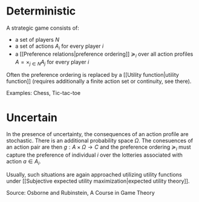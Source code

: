 # Deterministic
A strategic game consists of:
* a set of players $N$
* a set of actions $A_i$ for every player $i$
* a [[Preference relations|preference ordering]] $\succeq_i$ over all action profiles $A = \times_{j \in N} A_j$ for every player $i$

Often the preference ordering is replaced by a [[Utility function|utility function]] (requires additionally a finite action set or continuity, see there).

Examples: Chess, Tic-tac-toe

# Uncertain
In the presence of uncertainty, the consequences of an action profile are stochastic. There is an additional probability space $\Omega$. The conesuences of an action pair are then $g: A \times \Omega \rightarrow C$ and the preference ordering $\succeq_i$ must capture the preference of individual $i$ over the lotteries associated with action $a \in A_i$.

Usually, such situations are again approached utilizing utility functions under [[Subjective expected utility maximization|expected utility theory]].




Source: Osborne and Rubinstein, A Course in Game Theory
